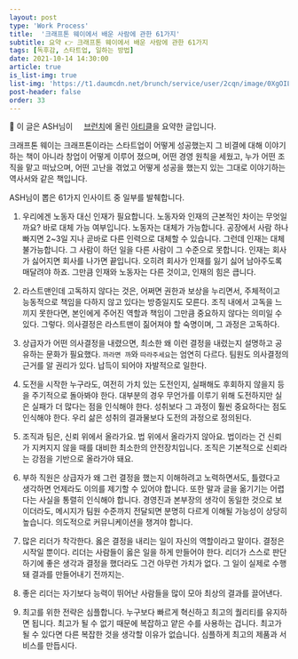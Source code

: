 ```yaml
---
layout: post
type: 'Work Process'
title:  '크래프톤 웨이에서 배운 사람에 관한 61가지'
subtitle: 요약 👉 크래프톤 웨이에서 배운 사람에 관한 61가지
tags: [독후감, 스타트업, 일하는 방법]
date: 2021-10-14 14:30:00
article: true
is_list-img: true
list-img: 'https://t1.daumcdn.net/brunch/service/user/2cqn/image/0XgOILC95CeZ9Umr7RondM58LuM.jpg'
post-header: false
order: 33
---
```


<p class="text-gray">
 🔗 이 글은 ASH님이 <a href='https://brunch.co.kr/@ashashash/' target='blank' rel='nofollow' id='outlink1' onclick='clickedOutlink(outlink1)'><img src='https://www.google.com/s2/favicons?sz=64&domain=https://brunch.co.kr/' style='display:inline; height: 1em; position: relative; bottom: -2px; margin-right: 2px;'>브런치</a>에 올린 <a href='https://brunch.co.kr/@ashashash/125' target='blank' rel='nofollow' id='outlink2' onclick='clickedOutlink(outlink2)'>아티클</a>을 요약한 글입니다.
</p>

크래프톤 웨이는 크래프톤이라는 스타트업이 어떻게 성공했는지 그 비결에 대해 이야기 하는 책이 아니라 창업이 어떻게 이루어 졌으며, 어떤 경영 원칙을 세웠고, 누가 어떤 조직을 맡고 떠났으며, 어떤 고난을 겪었고 어떻게 성공을 했는지 있는 그대로 이야기하는 역사서와 같은 책입니다.

ASH님이 뽑은 61가지 인사이트 중 일부를 발췌합니다.

1. 우리에겐 노동자 대신 인재가 필요합니다. 노동자와 인재의 근본적인 차이는 무엇일까요? 바로 대체 가능 여부입니다. 노동자는 대체가 가능합니다. 공장에서 사람 하나 빠지면 2~3일 지나 곧바로 다른 인력으로 대체할 수 있습니다. 그런데 인재는 대체 불가능합니다. 그 사람이 하던 일을 다른 사람이 그 수준으로 못합니다. 인재는 회사가 싫어지면 회사를 나가면 끝입니다. 오히려 회사가 인재를 잃기 싫어 남아주도록 매달려야 하죠. 그만큼 인재와 노동자는 다른 것이고, 인재의 힘은 큽니다.

2. 라스트맨인데 고독하지 않다는 것은, 어쩌면 권한과 보상을 누리면서, 주체적이고 능동적으로 책임을 다하지 않고 있다는 방증일지도 모른다. 조직 내에서 고독을 느끼지 못한다면, 본인에게 주어진 역할과 책임이 그만큼 중요하지 않다는 의미일 수 있다. 그렇다. 의사결정은 라스트맨이 짊어져야 할 숙명이며, 그 과정은 고독하다.

3. 상급자가 어떤 의사결정을 내렸으면, 최소한 왜 이런 결정을 내렸는지 설명하고 공유하는 문화가 필요했다. `까라면 까`와 `따라주세요`는 엄연히 다르다. 팀원도 의사결정의 근거를 알 권리가 있다. 납득이 되어야 자발적으로 일한다.

4. 도전을 시작한 누구라도, 여전히 가치 있는 도전인지, 실패해도 후회하지 않을지 등을 주기적으로 돌아봐야 한다. 대부분의 경우 무언가를 이루기 위해 도전하지만 실은 실패가 더 많다는 점을 인식해야 한다. 성취보다 그 과정이 훨씬 중요하다는 점도 인식해야 한다. 우리 삶은 성취의 결과물보다 도전의 과정으로 정의된다.

5. 조직과 팀은, 신뢰 위에서 올라가요. 법 위에서 올라가지 않아요. 법이라는 건 신뢰가 지켜지지 않을 때를 대비한 최소한의 안전장치입니다. 조직은 기본적으로 신뢰라는 강점을 기반으로 올라가야 돼요.

6. 부하 직원은 상급자가 왜 그런 결정을 했는지 이해하려고 노력하면서도, 틀렸다고 생각하면 언제라도 이의를 제기할 수 있어야 합니다. 또한 말과 글을 옮기기는 어렵다는 사실을 통렬히 인식해야 합니다. 경영진과 본부장의 생각이 동일한 것으로 보이더라도, 메시지가 팀원 수준까지 전달되면 분명히 다르게 이해될 가능성이 상당히 높습니다. 의도적으로 커뮤니케이션을 챙겨야 합니다.

7. 많은 리더가 착각한다. 옳은 결정을 내리는 일이 자신의 역할이라고 말이다. 결정은 시작일 뿐이다. 리더는 사람들이 옳은 일을 하게 만들어야 한다. 리더가 스스로 판단하기에 좋은 생각과 결정을 했더라도 그건 아무런 가치가 없다. 그 일이 실제로 수행돼 결과를 만들어내기 전까지는.

8. 좋은 리더는 자기보다 능력이 뛰어난 사람들을 많이 모아 최상의 결과를 끌어낸다.

9. 최고를 위한 전략은 심플합니다. 누구보다 빠르게 혁신하고 최고의 퀄리티를 유지하면 됩니다. 최고가 될 수 없기 때문에 복잡하고 얕은 수를 사용하는 겁니다. 최고가 될 수 있다면 다른 복잡한 것을 생각할 이유가 없습니다. 심플하게 최고의 제품과 서비스를 만듭시다.